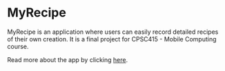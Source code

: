 # MyRecipe
MyRecipe is an application where users can easily record detailed recipes of their own creation. It is a final project for CPSC415 - Mobile Computing course.

Read more about the app by clicking [here](https://sites.google.com/site/basiyos415/myrecipe-final-write-up).

